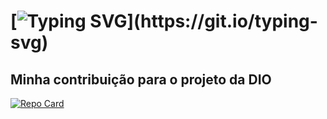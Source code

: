 # [![Typing SVG](https://readme-typing-svg.herokuapp.com?font=Fira+Code&size=14&pause=1000&color=DB7093&width=435&lines=Hello!+Meu+nome+é+Lucas+Davila.;Sejam+bem+vindos%2C+esse+é+meu+GitHub.)](https://git.io/typing-svg)

## Minha contribuição para o projeto da DIO
[![Repo Card](https://github-readme-stats.vercel.app/api/pin/?username=DynamiteBrow&repo=dio-lab-open-source&bg_color=000&border_color=30A3DC&show_icons=true&icon_color=30A3DC&title_color=f36b07&text_color=FFF)](https://github.com/DynamiteBrow/dio-lab-open-source.git)

